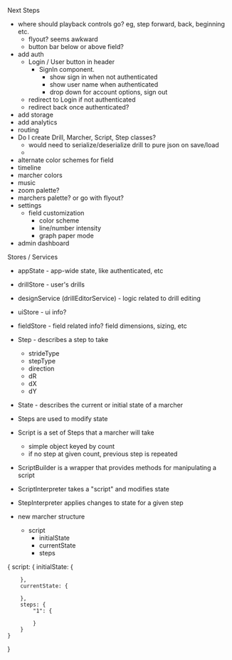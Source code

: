 Next Steps
* where should playback controls go?  eg, step forward, back, beginning etc.
  * flyout?  seems awkward
  * button bar below or above field?
* add auth
    * Login / User button in header
        * SignIn component.
            * show sign in when not authenticated
            * show user name when authenticated
            * drop down for account options, sign out
    * redirect to Login if not authenticated
    * redirect back once authenticated?
* add storage
* add analytics
* routing
* Do I create Drill, Marcher, Script, Step classes?
    * would need to serialize/deserialize drill to pure json on save/load
    * 
* alternate color schemes for field
* timeline
* marcher colors
* music
* zoom palette?
* marchers palette? or go with flyout?
* settings
    * field customization
        * color scheme
        * line/number intensity
        * graph paper mode
* admin dashboard


Stores / Services
* appState - app-wide state, like authenticated, etc
* drillStore - user's drills
* designService (drillEditorService) - logic related to drill editing
* uiStore - ui info?
* fieldStore - field related info? field dimensions, sizing, etc

* Step - describes a step to take
    * strideType
    * stepType
    * direction
    * dR
    * dX
    * dY
* State - describes the current or initial state of a marcher
* Steps are used to modify state
* Script is a set of Steps that a marcher will take
    * simple object keyed by count
    * if no step at given count, previous step is repeated
* ScriptBuilder is a wrapper that provides methods for manipulating a script
* ScriptInterpreter takes a "script" and modifies state
* StepInterpreter applies changes to state for a given step
* new marcher structure
    * script
        * initialState
        * currentState
        * steps

{
    script: {
        initialState: {

        },
        currentState: {

        },
        steps: {
            "1": {

            }
        }
    }
}


